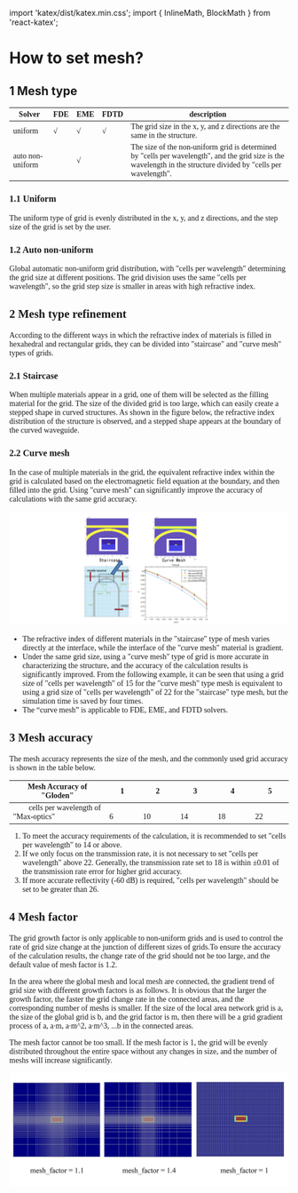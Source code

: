 import 'katex/dist/katex.min.css';
import { InlineMath, BlockMath } from 'react-katex';

# How to set mesh?

## 1 Mesh type

<font face = "Calibri">

| Solver |FDE|EME|FDTD|description|
|--------|---|---|----|-----------|
|uniform|  √| √ | √ | The grid size in the x, y, and z directions are the same in the structure.|
|auto non-uniform| |  √ |  |The size of the non-uniform grid is determined by "cells per wavelength", and the grid size is the wavelength in the structure divided by "cells per wavelength".|


### 1.1 Uniform
The uniform type of grid is evenly distributed in the x, y, and z directions, and the step size of the grid is set by the user.

### 1.2 Auto non-uniform

<div class="text-justify">
Global automatic non-uniform grid distribution, with "cells per wavelength" determining the grid size at different positions. The grid division uses the same "cells per wavelength", so the grid step size is smaller in areas with high refractive index.
</div>

## 2 Mesh type refinement

<div class="text-justify">
According to the different ways in which the refractive index of materials is filled in hexahedral and rectangular grids, they can be divided into "staircase" and "curve mesh" types of grids.
</div>

### 2.1 Staircase

<div class="text-justify">
When multiple materials appear in a grid, one of them will be selected as the filling material for the grid. The size of the divided grid is too large, which can easily create a stepped shape in curved structures. As shown in the figure below, the refractive index distribution of the structure is observed, and a stepped shape appears at the boundary of the curved waveguide.

</div>

### 2.2 Curve mesh

<div class="text-justify">

In the case of multiple materials in the grid, the equivalent refractive index within the grid is calculated based on the electromagnetic field equation at the boundary, and then filled into the grid. Using "curve mesh" can significantly improve the accuracy of calculations with the same grid accuracy.

![](./img/mesh_type.png)


* The refractive index of different materials in the "staircase" type of mesh varies directly at the interface, while the interface of the "curve mesh" material is gradient.
* Under the same grid size, using a "curve mesh" type of grid is more accurate in characterizing the structure, and the accuracy of the calculation results is significantly improved. From the following example, it can be seen that using a grid size of "cells per wavelength" of 15 for the "curve mesh" type mesh is equivalent to using a grid size of "cells per wavelength" of 22 for the "staircase" type mesh, but the simulation time is saved by four times.
* The “curve mesh” is applicable to FDE, EME, and FDTD solvers.

</div>

## 3 Mesh accuracy


The mesh accuracy represents the size of the mesh, and the commonly used grid accuracy is shown in the table below.

| Mesh Accuracy of "Gloden" |1|2|3|4|5|
|---------------------------|--|--|--|--|--|
|&emsp;&emsp;cells per wavelength of "Max-optics" &emsp;&emsp;&emsp;&emsp;|&emsp;&emsp;6&emsp;&emsp;|&emsp;&emsp;10&emsp;&emsp;|&emsp;&emsp;14&emsp;&emsp;|&emsp;&emsp;18&emsp;&emsp;|&emsp;&emsp;22&emsp;&emsp;|

<div class="text-justify">

1. To meet the accuracy requirements of the calculation, it is recommended to set "cells per wavelength" to 14 or above.
2. If we only focus on the transmission rate, it is not necessary to set "cells per wavelength" above 22. Generally, the transmission rate set to 18 is within ±0.01 of the transmission rate error for higher grid accuracy.
3. If more accurate reflectivity (-60 dB) is required, "cells per wavelength" should be set to be greater than 26.

</div>

## 4 Mesh factor

<div class="text-justify">
The grid growth factor is only applicable to non-uniform grids and is used to control the rate of grid size change at the junction of different sizes of grids.To ensure the accuracy of the calculation results, the change rate of the grid should not be too large, and the default value of mesh factor is 1.2.

In the area where the global mesh and local mesh are connected, the gradient trend of grid size with different growth factors is as follows. It is obvious that the larger the growth factor, the faster the grid change rate in the connected areas, and the corresponding number of meshs is smaller. If the size of the local area network grid is a, the size of the global grid is b, and the grid factor is m, then there will be a grid gradient process of a, a∙m, a∙m^2, a∙m^3, ...b in the connected areas.

The mesh factor cannot be too small. If the mesh factor is 1, the grid will be evenly distributed throughout the entire space without any changes in size, and the number of meshs will increase significantly.

![](./img/mesh_factor.png)

</div>

</font>
